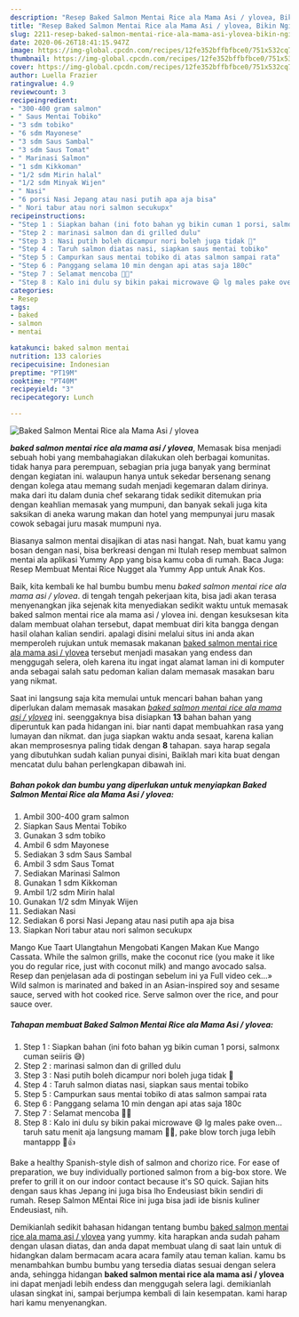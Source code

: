 ```yaml
---
description: "Resep Baked Salmon Mentai Rice ala Mama Asi / ylovea, Bikin Ngiler"
title: "Resep Baked Salmon Mentai Rice ala Mama Asi / ylovea, Bikin Ngiler"
slug: 2211-resep-baked-salmon-mentai-rice-ala-mama-asi-ylovea-bikin-ngiler
date: 2020-06-26T18:41:15.947Z
image: https://img-global.cpcdn.com/recipes/12fe352bffbfbce0/751x532cq70/baked-salmon-mentai-rice-ala-mama-asi-ylovea-foto-resep-utama.jpg
thumbnail: https://img-global.cpcdn.com/recipes/12fe352bffbfbce0/751x532cq70/baked-salmon-mentai-rice-ala-mama-asi-ylovea-foto-resep-utama.jpg
cover: https://img-global.cpcdn.com/recipes/12fe352bffbfbce0/751x532cq70/baked-salmon-mentai-rice-ala-mama-asi-ylovea-foto-resep-utama.jpg
author: Luella Frazier
ratingvalue: 4.9
reviewcount: 3
recipeingredient:
- "300-400 gram salmon"
- " Saus Mentai Tobiko"
- "3 sdm tobiko"
- "6 sdm Mayonese"
- "3 sdm Saus Sambal"
- "3 sdm Saus Tomat"
- " Marinasi Salmon"
- "1 sdm Kikkoman"
- "1/2 sdm Mirin halal"
- "1/2 sdm Minyak Wijen"
- " Nasi"
- "6 porsi Nasi Jepang atau nasi putih apa aja bisa"
- " Nori tabur atau nori salmon secukupx"
recipeinstructions:
- "Step 1 : Siapkan bahan (ini foto bahan yg bikin cuman 1 porsi, salmonx cuman seiiris 😅)"
- "Step 2 : marinasi salmon dan di grilled dulu"
- "Step 3 : Nasi putih boleh dicampur nori boleh juga tidak 🥰"
- "Step 4 : Taruh salmon diatas nasi, siapkan saus mentai tobiko"
- "Step 5 : Campurkan saus mentai tobiko di atas salmon sampai rata"
- "Step 6 : Panggang selama 10 min dengan api atas saja 180c"
- "Step 7 : Selamat mencoba 🥰😘"
- "Step 8 : Kalo ini dulu sy bikin pakai microwave 😄 lg males pake oven... taruh satu menit aja langsung mamam 🥰🤣, pake blow torch juga lebih mantappp 🥰👍"
categories:
- Resep
tags:
- baked
- salmon
- mentai

katakunci: baked salmon mentai 
nutrition: 133 calories
recipecuisine: Indonesian
preptime: "PT19M"
cooktime: "PT40M"
recipeyield: "3"
recipecategory: Lunch

---
```



![Baked Salmon Mentai Rice ala Mama Asi / ylovea](https://img-global.cpcdn.com/recipes/12fe352bffbfbce0/751x532cq70/baked-salmon-mentai-rice-ala-mama-asi-ylovea-foto-resep-utama.jpg)

<b><i>baked salmon mentai rice ala mama asi / ylovea</i></b>, Memasak bisa menjadi sebuah hobi yang membahagiakan dilakukan oleh berbagai komunitas. tidak hanya para perempuan, sebagian pria juga banyak yang berminat dengan kegiatan ini. walaupun hanya untuk sekedar bersenang senang dengan kolega atau memang sudah menjadi kegemaran dalam dirinya. maka dari itu dalam dunia chef sekarang tidak sedikit ditemukan pria dengan keahlian memasak yang mumpuni, dan banyak sekali juga kita saksikan di aneka warung makan dan hotel yang mempunyai juru masak cowok sebagai juru masak mumpuni nya.

Biasanya salmon mentai disajikan di atas nasi hangat. Nah, buat kamu yang bosan dengan nasi, bisa berkreasi dengan mi Itulah resep membuat salmon mentai ala aplikasi Yummy App yang bisa kamu coba di rumah. Baca Juga: Resep Membuat Mentai Rice Nugget ala Yummy App untuk Anak Kos.

Baik, kita kembali ke hal bumbu bumbu menu <i>baked salmon mentai rice ala mama asi / ylovea</i>. di tengah tengah pekerjaan kita, bisa jadi akan terasa menyenangkan jika sejenak kita menyediakan sedikit waktu untuk memasak baked salmon mentai rice ala mama asi / ylovea ini. dengan kesuksesan kita dalam membuat olahan tersebut, dapat membuat diri kita bangga dengan hasil olahan kalian sendiri. apalagi disini melalui situs ini anda akan memperoleh rujukan untuk memasak makanan <u>baked salmon mentai rice ala mama asi / ylovea</u> tersebut menjadi masakan yang endess dan menggugah selera, oleh karena itu ingat ingat alamat laman ini di komputer anda sebagai salah satu pedoman kalian dalam memasak masakan baru yang nikmat.


Saat ini langsung saja kita memulai untuk mencari bahan bahan yang diperlukan dalam memasak masakan <u><i>baked salmon mentai rice ala mama asi / ylovea</i></u> ini. seenggaknya bisa disiapkan <b>13</b> bahan bahan yang diperuntuk kan pada hidangan ini. biar nanti dapat membuahkan rasa yang lumayan dan nikmat. dan juga siapkan waktu anda sesaat, karena kalian akan memprosesnya paling tidak dengan <b>8</b> tahapan. saya harap segala yang dibutuhkan sudah kalian punyai disini, Baiklah mari kita buat dengan mencatat dulu bahan perlengkapan dibawah ini.

<!--inarticleads1-->

##### Bahan pokok dan bumbu yang diperlukan untuk menyiapkan Baked Salmon Mentai Rice ala Mama Asi / ylovea:

1. Ambil 300-400 gram salmon
1. Siapkan  Saus Mentai Tobiko
1. Gunakan 3 sdm tobiko
1. Ambil 6 sdm Mayonese
1. Sediakan 3 sdm Saus Sambal
1. Ambil 3 sdm Saus Tomat
1. Sediakan  Marinasi Salmon
1. Gunakan 1 sdm Kikkoman
1. Ambil 1/2 sdm Mirin halal
1. Gunakan 1/2 sdm Minyak Wijen
1. Sediakan  Nasi
1. Sediakan 6 porsi Nasi Jepang atau nasi putih apa aja bisa
1. Siapkan  Nori tabur atau nori salmon secukupx


Mango Kue Taart Ulangtahun Mengobati Kangen Makan Kue Mango Cassata. While the salmon grills, make the coconut rice (you make it like you do regular rice, just with coconut milk) and mango avocado salsa. Resep dan penjelasan ada di postingan sebelum ini ya Full video cek…» Wild salmon is marinated and baked in an Asian-inspired soy and sesame sauce, served with hot cooked rice. Serve salmon over the rice, and pour sauce over. 

<!--inarticleads2-->

##### Tahapan membuat Baked Salmon Mentai Rice ala Mama Asi / ylovea:

1. Step 1 : Siapkan bahan (ini foto bahan yg bikin cuman 1 porsi, salmonx cuman seiiris 😅)
1. Step 2 : marinasi salmon dan di grilled dulu
1. Step 3 : Nasi putih boleh dicampur nori boleh juga tidak 🥰
1. Step 4 : Taruh salmon diatas nasi, siapkan saus mentai tobiko
1. Step 5 : Campurkan saus mentai tobiko di atas salmon sampai rata
1. Step 6 : Panggang selama 10 min dengan api atas saja 180c
1. Step 7 : Selamat mencoba 🥰😘
1. Step 8 : Kalo ini dulu sy bikin pakai microwave 😄 lg males pake oven... taruh satu menit aja langsung mamam 🥰🤣, pake blow torch juga lebih mantappp 🥰👍


Bake a healthy Spanish-style dish of salmon and chorizo rice. For ease of preparation, we buy individually portioned salmon from a big-box store. We prefer to grill it on our indoor contact because it&#39;s SO quick. Sajian hits dengan saus khas Jepang ini juga bisa lho Endeusiast bikin sendiri di rumah. Resep Salmon MEntai Rice ini juga bisa jadi ide bisnis kuliner Endeusiast, nih. 

Demikianlah sedikit bahasan hidangan tentang bumbu <u>baked salmon mentai rice ala mama asi / ylovea</u> yang yummy. kita harapkan anda sudah paham dengan ulasan diatas, dan anda dapat membuat ulang di saat lain untuk di hidangkan dalam bermacam acara acara family atau teman kalian. kamu bs menambahkan bumbu bumbu yang tersedia diatas sesuai dengan selera anda, sehingga hidangan <b>baked salmon mentai rice ala mama asi / ylovea</b> ini dapat menjadi lebih endess dan menggugah selera lagi. demikianlah ulasan singkat ini, sampai berjumpa kembali di lain kesempatan. kami harap hari kamu menyenangkan.

